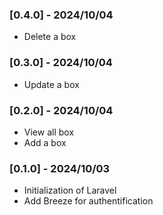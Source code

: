 ### [0.4.0] - 2024/10/04

-   Delete a box

### [0.3.0] - 2024/10/04

-   Update a box

### [0.2.0] - 2024/10/04

-   View all box
-   Add a box

### [0.1.0] - 2024/10/03

-   Initialization of Laravel
-   Add Breeze for authentification
